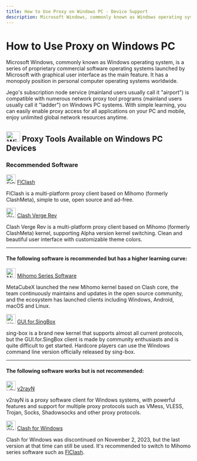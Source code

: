 ```yaml
---
title: How to Use Proxy on Windows PC - Device Support
description: Microsoft Windows, commonly known as Windows operating system, is a series of proprietary commercial software operating systems launched by Microsoft with graphical user interface as the main feature. It has a monopoly position in personal computer operating systems worldwide.
---
```


# How to Use Proxy on Windows PC

Microsoft Windows, commonly known as Windows operating system, is a series of proprietary commercial software operating systems launched by Microsoft with graphical user interface as the main feature. It has a monopoly position in personal computer operating systems worldwide.

Jego's subscription node service (mainland users usually call it "airport") is compatible with numerous network proxy tool programs (mainland users usually call it "ladder") on Windows PC systems. With simple learning, you can easily enable proxy access for all applications on your PC and mobile, enjoy unlimited global network resources anytime.

## <img src="/images/image_spaces_2FtaiByLw8cj0IZKJTlaiM_2Fuploads_2FbeA5N21M1iATQm5HiGND_2Fwin_1.svg" width="38" height="28" alt="Windows icon"> Proxy Tools Available on Windows PC **Devices**

### Recommended Software

<img src="/images/image_spaces_2FtaiByLw8cj0IZKJTlaiM_2Fuploads_2Fu2sHeQjHJurcgVhJB1zO_2Ficon_2.png" width="26" height="26" alt="FlClash icon"> [FlClash](/en/tool/flclash)

FlClash is a multi-platform proxy client based on Mihomo (formerly ClashMeta), simple to use, open source and ad-free.

<img src="/images/clashvergelogo.png" width="26" height="26" alt="Clash Verge Rev"> [Clash Verge Rev](/en/tool/clashverge)

Clash Verge Rev is a multi-platform proxy client based on Mihomo (formerly ClashMeta) kernel, supporting Alpha version kernel switching. Clean and beautiful user interface with customizable theme colors.

---

#### The following software is recommended but has a higher learning curve:

<img src="/images/image_spaces_2FtaiByLw8cj0IZKJTlaiM_2Fuploads_2FfJY0Si3bowLOO8nIXwPG_2Fmihomo_3.png" width="26" height="26" alt="Mihomo icon"> [Mihomo Series Software](/en/tool/mihomo)

MetaCubeX launched the new Mihomo kernel based on Clash core, the team continuously maintains and updates in the open source community, and the ecosystem has launched clients including Windows, Android, macOS and Linux.

<img src="/images/image_spaces_2FtaiByLw8cj0IZKJTlaiM_2Fuploads_2FX6LBfzRlMdWyQVvPC9eg_2Fimage_1.png" width="26" height="26" alt="sing-box icon"> [GUI.for.SingBox](/en/tool/guiforsing-box)

sing-box is a brand new kernel that supports almost all current protocols, but the GUI.for.SingBox client is made by community enthusiasts and is quite difficult to get started. Hardcore players can use the Windows command line version officially released by sing-box.

---

#### The following software works but is not recommended:

<img src="/images/image_spaces_2FtaiByLw8cj0IZKJTlaiM_2Fuploads_2FzSfmyRFCh3igxLUDkYXc_2Fimage_2.png" width="26" height="26" alt="v2rayN icon"> [v2rayN](/en/tool/v2rayn)

v2rayN is a proxy software client for Windows systems, with powerful features and support for multiple proxy protocols such as VMess, VLESS, Trojan, Socks, Shadowsocks and other proxy protocols.

<img src="/images/image_clash_2.png" width="26" height="26" alt="Clash icon"> [Clash for Windows](/en/tool/clash-for-windows)

Clash for Windows was discontinued on November 2, 2023, but the last version at that time can still be used. It's recommended to switch to Mihomo series software such as [FlClash](/en/tool/flclash). 